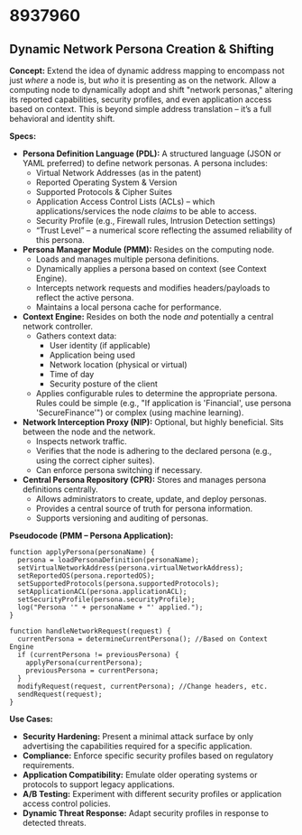 # 8937960

## Dynamic Network Persona Creation & Shifting

**Concept:** Extend the idea of dynamic address mapping to encompass not just *where* a node is, but *who* it is presenting as on the network. Allow a computing node to dynamically adopt and shift "network personas," altering its reported capabilities, security profiles, and even application access based on context. This is beyond simple address translation – it’s a full behavioral and identity shift.

**Specs:**

*   **Persona Definition Language (PDL):** A structured language (JSON or YAML preferred) to define network personas. A persona includes:
    *   Virtual Network Addresses (as in the patent)
    *   Reported Operating System & Version
    *   Supported Protocols & Cipher Suites
    *   Application Access Control Lists (ACLs) – which applications/services the node *claims* to be able to access.
    *   Security Profile (e.g., Firewall rules, Intrusion Detection settings)
    *   “Trust Level” – a numerical score reflecting the assumed reliability of this persona.
*   **Persona Manager Module (PMM):**  Resides on the computing node.
    *   Loads and manages multiple persona definitions.
    *   Dynamically applies a persona based on context (see Context Engine).
    *   Intercepts network requests and modifies headers/payloads to reflect the active persona.
    *   Maintains a local persona cache for performance.
*   **Context Engine:**  Resides on both the node *and* potentially a central network controller.
    *   Gathers context data:
        *   User identity (if applicable)
        *   Application being used
        *   Network location (physical or virtual)
        *   Time of day
        *   Security posture of the client
    *   Applies configurable rules to determine the appropriate persona.  Rules could be simple (e.g., "If application is 'Financial', use persona 'SecureFinance'") or complex (using machine learning).
*   **Network Interception Proxy (NIP):**  Optional, but highly beneficial. Sits between the node and the network.
    *   Inspects network traffic.
    *   Verifies that the node is adhering to the declared persona (e.g., using the correct cipher suites).
    *   Can enforce persona switching if necessary.
*   **Central Persona Repository (CPR):**  Stores and manages persona definitions centrally.
    *   Allows administrators to create, update, and deploy personas.
    *   Provides a central source of truth for persona information.
    *   Supports versioning and auditing of personas.

**Pseudocode (PMM – Persona Application):**

```
function applyPersona(personaName) {
  persona = loadPersonaDefinition(personaName);
  setVirtualNetworkAddress(persona.virtualNetworkAddress);
  setReportedOS(persona.reportedOS);
  setSupportedProtocols(persona.supportedProtocols);
  setApplicationACL(persona.applicationACL);
  setSecurityProfile(persona.securityProfile);
  log("Persona '" + personaName + "' applied.");
}

function handleNetworkRequest(request) {
  currentPersona = determineCurrentPersona(); //Based on Context Engine
  if (currentPersona != previousPersona) {
    applyPersona(currentPersona);
    previousPersona = currentPersona;
  }
  modifyRequest(request, currentPersona); //Change headers, etc.
  sendRequest(request);
}
```

**Use Cases:**

*   **Security Hardening:**  Present a minimal attack surface by only advertising the capabilities required for a specific application.
*   **Compliance:**  Enforce specific security profiles based on regulatory requirements.
*   **Application Compatibility:**  Emulate older operating systems or protocols to support legacy applications.
*   **A/B Testing:**  Experiment with different security profiles or application access control policies.
*   **Dynamic Threat Response:**  Adapt security profiles in response to detected threats.